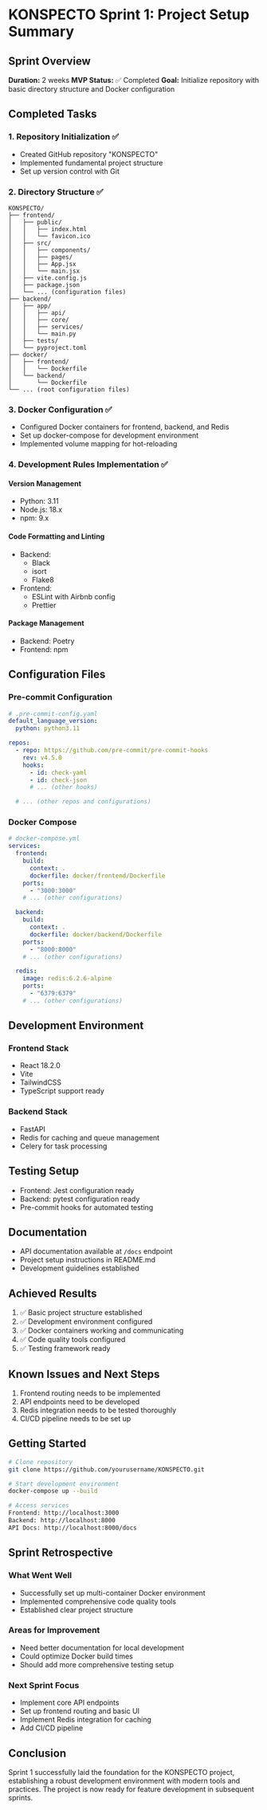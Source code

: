 # KONSPECTO Sprint 1: Project Setup Summary

## Sprint Overview

**Duration:** 2 weeks
**MVP Status:** ✅ Completed
**Goal:** Initialize repository with basic directory structure and Docker configuration

## Completed Tasks

### 1. Repository Initialization ✅

- Created GitHub repository "KONSPECTO"
- Implemented fundamental project structure
- Set up version control with Git

### 2. Directory Structure ✅

```plaintext
KONSPECTO/
├── frontend/
│   ├── public/
│   │   ├── index.html
│   │   └── favicon.ico
│   ├── src/
│   │   ├── components/
│   │   ├── pages/
│   │   ├── App.jsx
│   │   └── main.jsx
│   ├── vite.config.js
│   ├── package.json
│   └── ... (configuration files)
├── backend/
│   ├── app/
│   │   ├── api/
│   │   ├── core/
│   │   ├── services/
│   │   └── main.py
│   ├── tests/
│   └── pyproject.toml
├── docker/
│   ├── frontend/
│   │   └── Dockerfile
│   └── backend/
│       └── Dockerfile
└── ... (root configuration files)
```

### 3. Docker Configuration ✅

- Configured Docker containers for frontend, backend, and Redis
- Set up docker-compose for development environment
- Implemented volume mapping for hot-reloading

### 4. Development Rules Implementation ✅

#### Version Management

- Python: 3.11
- Node.js: 18.x
- npm: 9.x

#### Code Formatting and Linting

- Backend:
  - Black
  - isort
  - Flake8
- Frontend:
  - ESLint with Airbnb config
  - Prettier

#### Package Management

- Backend: Poetry
- Frontend: npm

## Configuration Files

### Pre-commit Configuration

```yaml
# .pre-commit-config.yaml
default_language_version:
  python: python3.11

repos:
  - repo: https://github.com/pre-commit/pre-commit-hooks
    rev: v4.5.0
    hooks:
      - id: check-yaml
      - id: check-json
      # ... (other hooks)

  # ... (other repos and configurations)
```

### Docker Compose

```yaml
# docker-compose.yml
services:
  frontend:
    build:
      context: .
      dockerfile: docker/frontend/Dockerfile
    ports:
      - "3000:3000"
    # ... (other configurations)

  backend:
    build:
      context: .
      dockerfile: docker/backend/Dockerfile
    ports:
      - "8000:8000"
    # ... (other configurations)

  redis:
    image: redis:6.2.6-alpine
    ports:
      - "6379:6379"
    # ... (other configurations)
```

## Development Environment

### Frontend Stack

- React 18.2.0
- Vite
- TailwindCSS
- TypeScript support ready

### Backend Stack

- FastAPI
- Redis for caching and queue management
- Celery for task processing

## Testing Setup

- Frontend: Jest configuration ready
- Backend: pytest configuration ready
- Pre-commit hooks for automated testing

## Documentation

- API documentation available at `/docs` endpoint
- Project setup instructions in README.md
- Development guidelines established

## Achieved Results

1. ✅ Basic project structure established
2. ✅ Development environment configured
3. ✅ Docker containers working and communicating
4. ✅ Code quality tools configured
5. ✅ Testing framework ready

## Known Issues and Next Steps

1. Frontend routing needs to be implemented
2. API endpoints need to be developed
3. Redis integration needs to be tested thoroughly
4. CI/CD pipeline needs to be set up

## Getting Started

```bash
# Clone repository
git clone https://github.com/yourusername/KONSPECTO.git

# Start development environment
docker-compose up --build

# Access services
Frontend: http://localhost:3000
Backend: http://localhost:8000
API Docs: http://localhost:8000/docs
```

## Sprint Retrospective

### What Went Well

- Successfully set up multi-container Docker environment
- Implemented comprehensive code quality tools
- Established clear project structure

### Areas for Improvement

- Need better documentation for local development
- Could optimize Docker build times
- Should add more comprehensive testing setup

### Next Sprint Focus

- Implement core API endpoints
- Set up frontend routing and basic UI
- Implement Redis integration for caching
- Add CI/CD pipeline

## Conclusion

Sprint 1 successfully laid the foundation for the KONSPECTO project, establishing a robust development environment with modern tools and practices. The project is now ready for feature development in subsequent sprints.
